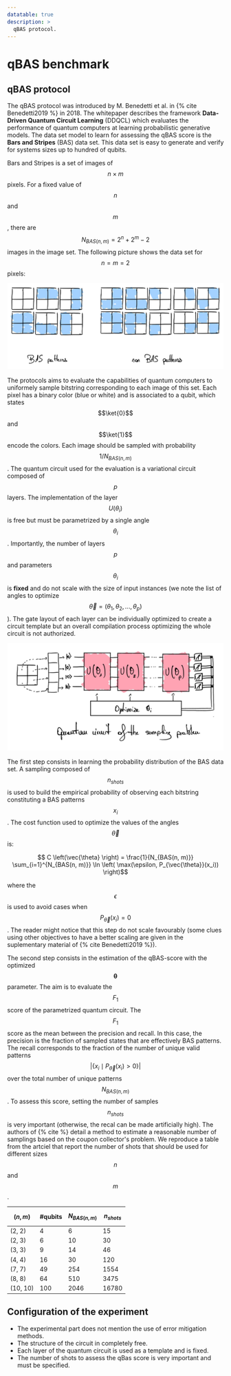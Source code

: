 ```yaml
---
datatable: true
description: >
  qBAS protocol.
---
```


# qBAS benchmark

## qBAS protocol

The qBAS protocol was introduced by M. Benedetti et al. in {% cite Benedetti2019 %} in 2018. The whitepaper describes the framework **Data-Driven Quantum Circuit Learning** (DDQCL) which evaluates the performance of quantum computers at learning probabilistic generative models. The data set model to learn for assessing the qBAS score is the **Bars and Stripes** (BAS) data set. This data set is easy to generate and verify for systems sizes up to hundred of qubits. 

Bars and Stripes is a set of images of $$n \times m$$ pixels. For a fixed value of $$n$$ and $$m$$, there are $$N_{BAS(n, m)}=2^n + 2^m -2$$ images in the image set. The following picture shows the data set for $$n=m=2$$ pixels:

<!-- Bars and Stripes-->
<div class="center">
  <img src="/img/application-level-benchmark/qBAS-1.png" class="img-medium" alt="Bars and Stripes data set with segmentation of images that are in/outside the set."/>
</div>

The protocols aims to evaluate the capabilities of quantum computers to uniformely sample bitstring corresponding to each image of this set. Each pixel has a binary color (blue or white) and is associated to a qubit, which states $$\ket{0}$$ and $$\ket{1}$$ encode the colors. Each image should be sampled with probability $$1/N_{BAS(n, m)}$$. The quantum circuit used for the evaluation is a variational circuit composed of $$p$$ layers. The implementation of the layer $$U(\theta_i)$$ is free but must be parametrized by a single angle $$\theta_i$$. Importantly, the number of layers $$p$$ and parameters $$\theta_i$$ is **fixed** and do not scale with the size of input instances (we note the list of angles to optimize $$\vec{\theta} = (\theta_1, \theta_2, ..., \theta_p)$$). The gate layout of each layer can be individually optimized to create a circuit template but an overall compilation process optimizing the whole circuit is not authorized. 

<!-- Quantum circuit -->
<div class="center">
  <img src="/img/application-level-benchmark/qBAS-2.png" class="img-medium" alt="Quantum circuit corresponding to the qBAS score."/>
</div>

The first step consists in learning the probability distribution of the BAS data set. A sampling composed of $$n_{shots}$$ is used to build the empirical probability of observing each bitstring constituting a BAS patterns $$x_i$$. The cost function used to optimize the values of the angles $$\vec{\theta}$$ is:

$$ C \left(\vec{\theta} \right) = \frac{1}{N_{BAS(n, m)}} \sum_{i=1}^{N_{BAS(n, m)}} \ln \left( \max(\epsilon, P_{\vec{\theta}}(x_i)) \right)$$

where the $$\epsilon$$ is used to avoid cases when $$P_{\vec{\theta}}(x_i) = 0$$. The reader might notice that this step do not scale favourably (some clues using other objectives to have a better scaling are given in the suplementary material of {% cite Benedetti2019 %}).

The second step consists in the estimation of the qBAS-score with the optimized $$\mathbf{\theta}$$ parameter. The aim is to evaluate the $$F_1$$ score of the parametrized quantum circuit. The $$F_1$$ score as the mean between the precision and recall. In this case, the precision is the fraction of sampled states that are effectively BAS patterns. The recall corresponds to the fraction of the number of unique valid patterns $$\lvert \{ x_i \mid P_{\vec{\theta}} (x_i)>0 \} \rvert$$ over the total number of unique patterns $$N_{BAS(n, m)}$$. To assess this score, setting the number of samples $$n_{shots}$$ is very important (otherwise, the recal can be made artificially high). The authors of {% cite %} detail a method to estimate a reasonable number of samplings based on the coupon collector's problem. We reproduce a table from the artciel that report the number of shots that should be used for different sizes $$n$$ and $$m$$.

| $$(n,m)$$ | #qubits  | $$N_{BAS(n, m)}$$ | $$n_{shots}$$  |
|---|---|---|---|
| (2, 2) | 4  |  6 | 15 |
| (2, 3)  | 6  | 10  | 30 |
| (3, 3)  | 9  | 14  | 46  |
| (4, 4)  | 16  | 30  | 120  |
| (7, 7)  | 49  | 254  | 1554 |
| (8, 8)  | 64  | 510  | 3475 |
| (10, 10)  | 100  | 2046  | 16780  |

## Configuration of the experiment

- The experimental part does not mention the use of error mitigation methods.
- The structure of the circuit in completely free.
- Each layer of the quantum circuit is used as a template and is fixed.
- The number of shots to assess the qBas score is very important and must be specified.

<!-- Remarque sur la difficulté de comparer les résultats d'expériences différentes -->